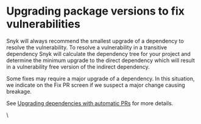 # Upgrading package versions to fix vulnerabilities

Snyk will always recommend the smallest upgrade of a dependency to resolve the vulnerability. To resolve a vulnerability in a transitive dependency Snyk will calculate the dependency tree for your project and determine the minimum upgrade to the direct dependency which will result in a vulnerability free version of the indirect dependency.

Some fixes may require a major upgrade of a dependency. In this situation, we indicate on the Fix PR screen if we suspect a major change causing breakage.

See [Upgrading dependencies with automatic PRs](../dependency-management/upgrading-dependencies-with-automatic-prs.md) for more details.

\

